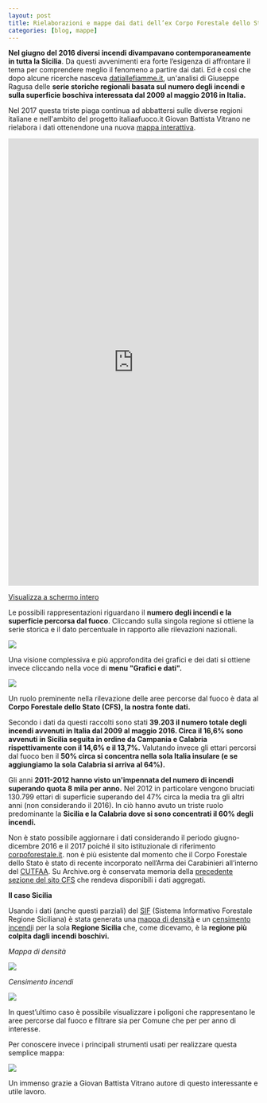 ```yaml
---
layout: post
title: Rielaborazioni e mappe dai dati dell’ex Corpo Forestale dello Stato
categories: [blog, mappe]
---
```



**Nel giugno del 2016 diversi incendi divampavano contemporaneamente in tutta la Sicilia**. Da questi avvenimenti era forte l’esigenza di affrontare il tema per comprendere meglio il fenomeno a partire dai dati. Ed è così che dopo alcune ricerche nasceva [datiallefiamme.it](http://datiallefiamme.it/), un'analisi di Giuseppe Ragusa delle **serie storiche regionali basata sul numero degli incendi e sulla superficie boschiva interessata dal 2009 al maggio 2016 in Italia.**

Nel 2017 questa triste piaga continua ad abbattersi sulle diverse regioni italiane e nell'ambito del progetto italiaafuoco.it Giovan Battista Vitrano ne rielabora i dati ottenendone una nuova [mappa interattiva](http://siciliahub.github.io/mappe/datiallefiamme/index.html#6/41.665/12.239).


<iframe width="100%" height="900px" frameBorder="0" src="http://siciliahub.github.io/mappe/datiallefiamme/index.html"></iframe><p><a href="http://siciliahub.github.io/mappe/datiallefiamme/index.html" title="Incendi boschivi dal 2009 a maggio 2016 in Italia, su base opendata">Visualizza a schermo intero</a></p>


Le possibili rappresentazioni riguardano il **numero degli incendi e la superficie percorsa dal fuoco**. Cliccando sulla singola regione si ottiene la serie storica e il dato percentuale in rapporto alle rilevazioni nazionali.

![](http://i.imgur.com/kDIOik8.png)

Una visione complessiva e più approfondita dei grafici e dei dati si ottiene invece cliccando nella voce di **menu "Grafici e dati".** 

![](http://i.imgur.com/d6xnwed.jpg)

Un ruolo preminente nella rilevazione delle aree percorse dal fuoco è data al **Corpo Forestale dello Stato (CFS), la nostra fonte dati.**

Secondo i dati da questi raccolti sono stati **39.203 il numero totale degli incendi avvenuti in Italia dal 2009 al maggio 2016. Circa il 16,6% sono avvenuti in Sicilia seguita in ordine da Campania e Calabria **rispettivamente con il 14,6% e il 13,7%**.** Valutando invece gli ettari percorsi dal fuoco ben il **50% circa si concentra nella sola Italia insulare (e se aggiungiamo la sola Calabria si arriva al 64%).**

Gli anni **2011-2012 hanno visto un'impennata del numero di incendi superando quota 8 mila per anno.**
Nel 2012 in particolare vengono bruciati 130.799 ettari di superficie superando del 47% circa la media tra gli altri anni (non considerando il 2016). In ciò hanno avuto un triste ruolo predominante la **Sicilia e la Calabria dove si sono concentrati il 60% degli incendi.**

Non è stato possibile aggiornare i dati considerando il periodo giugno-dicembre 2016 e il 2017 poiché il sito istituzionale di riferimento [corpoforestale.it](http://www.corpoforestale.it). non è più esistente dal momento che il Corpo Forestale dello Stato è stato di recente incorporato nell’Arma dei Carabinieri all’interno del [CUTFAA](http://www.carabinieri.it/arma/oggi/reparti/organizzazione-per-la-tutela-forestale-ambientale/cutfa). Su Archive.org è conservata memoria della [precedente sezione del sito CFS](http://web.archive.org/web/20170124085348/http://www.corpoforestale.it:80/flex/cm/pages/ServeBLOB.php/L/IT/IDPagina/6358) che rendeva disponibili i dati aggregati.

**Il caso Sicilia**

Usando i dati (anche questi parziali) del [SIF](http://sif.regione.sicilia.it/webgis/(F(irzcCm7WxrqfWYey-OlaMQQ37noXTit_hXSfPrrF4U-tgCgDcwGVt_6uVkoKqIK0DXD0F6k6wgSXESC3011V7SibgfKcFDmZF6q4KAC2I5VYPRq4rJr4xxWbgHTVsWj3mX4xG3quvDIYzhT5Jdj7u4LLc5g1))/webgis.aspx) (Sistema Informativo Forestale Regione Siciliana) è stata generata una [mappa di densità](http://siciliahub.github.io/mappe/datiallefiamme/incendi_sicilia.html#9/37.5313/14.0353) e un [censimento incendi](http://siciliahub.github.io/mappe/datiallefiamme/incendi_sicilia_aree.html#9/37.5313/14.0353)i per la sola **Regione Sicilia** che, come dicevamo, è la **regione più colpita dagli incendi boschivi.**

*Mappa di densità*

![](http://i.imgur.com/fiTJIQ1.jpg)

*Censimento incendi*

![](http://i.imgur.com/Z0chAle.jpg)

In quest’ultimo caso è possibile visualizzare i poligoni che rappresentano le aree percorse dal fuoco e filtrare sia per Comune che per per anno di interesse.

Per conoscere invece i principali strumenti usati per realizzare questa semplice mappa:

![](http://i.imgur.com/uD9lqnl.png)

Un immenso grazie a Giovan Battista Vitrano autore di questo interessante e utile lavoro.

